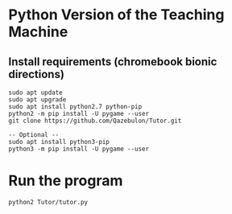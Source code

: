 # Python Version of the Teaching Machine

## Install requirements (chromebook bionic directions)
    
    sudo apt update
    sudo apt upgrade
    sudo apt install python2.7 python-pip
    python2 -m pip install -U pygame --user
    git clone https://github.com/Qazebulon/Tutor.git

    -- Optional --
    sudo apt install python3-pip
    python3 -m pip install -U pygame --user

# Run the program

    python2 Tutor/tutor.py
